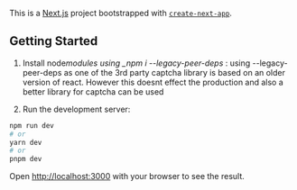 This is a [Next.js](https://nextjs.org/) project bootstrapped with [`create-next-app`](https://github.com/vercel/next.js/tree/canary/packages/create-next-app).

## Getting Started

1. Install node*modules using \_npm i --legacy-peer-deps* : using --legacy-peer-deps as one of the 3rd party captcha library is based on an older version of react. However this doesnt effect the production and also a better library for captcha can be used

2. Run the development server:

```bash
npm run dev
# or
yarn dev
# or
pnpm dev
```

Open [http://localhost:3000](http://localhost:3000) with your browser to see the result.
